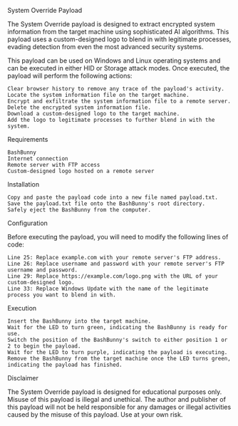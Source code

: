 System Override Payload

The System Override payload is designed to extract encrypted system information from the target machine using sophisticated AI algorithms. This payload uses a custom-designed logo to blend in with legitimate processes, evading detection from even the most advanced security systems.

This payload can be used on Windows and Linux operating systems and can be executed in either HID or Storage attack modes. Once executed, the payload will perform the following actions:

    Clear browser history to remove any trace of the payload's activity.
    Locate the system information file on the target machine.
    Encrypt and exfiltrate the system information file to a remote server.
    Delete the encrypted system information file.
    Download a custom-designed logo to the target machine.
    Add the logo to legitimate processes to further blend in with the system.

Requirements

    BashBunny
    Internet connection
    Remote server with FTP access
    Custom-designed logo hosted on a remote server

Installation

    Copy and paste the payload code into a new file named payload.txt.
    Save the payload.txt file onto the BashBunny's root directory.
    Safely eject the BashBunny from the computer.

Configuration

Before executing the payload, you will need to modify the following lines of code:

    Line 25: Replace example.com with your remote server's FTP address.
    Line 26: Replace username and password with your remote server's FTP username and password.
    Line 29: Replace https://example.com/logo.png with the URL of your custom-designed logo.
    Line 33: Replace Windows Update with the name of the legitimate process you want to blend in with.

Execution

    Insert the BashBunny into the target machine.
    Wait for the LED to turn green, indicating the BashBunny is ready for use.
    Switch the position of the BashBunny's switch to either position 1 or 2 to begin the payload.
    Wait for the LED to turn purple, indicating the payload is executing.
    Remove the BashBunny from the target machine once the LED turns green, indicating the payload has finished.

Disclaimer

The System Override payload is designed for educational purposes only. Misuse of this payload is illegal and unethical. The author and publisher of this payload will not be held responsible for any damages or illegal activities caused by the misuse of this payload. Use at your own risk.

